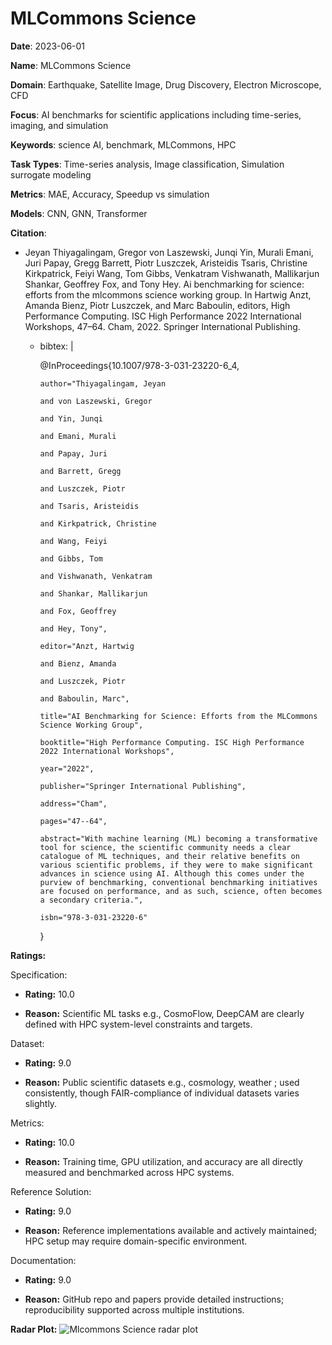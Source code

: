 # MLCommons Science


**Date**: 2023-06-01


**Name**: MLCommons Science


**Domain**: Earthquake, Satellite Image, Drug Discovery, Electron Microscope, CFD


**Focus**: AI benchmarks for scientific applications including time-series, imaging, and simulation


**Keywords**: science AI, benchmark, MLCommons, HPC


**Task Types**: Time-series analysis, Image classification, Simulation surrogate modeling


**Metrics**: MAE, Accuracy, Speedup vs simulation


**Models**: CNN, GNN, Transformer


**Citation**:


- Jeyan Thiyagalingam, Gregor von Laszewski, Junqi Yin, Murali Emani, Juri Papay, Gregg Barrett, Piotr Luszczek, Aristeidis Tsaris, Christine Kirkpatrick, Feiyi Wang, Tom Gibbs, Venkatram Vishwanath, Mallikarjun Shankar, Geoffrey Fox, and Tony Hey. Ai benchmarking for science: efforts from the mlcommons science working group. In Hartwig Anzt, Amanda Bienz, Piotr Luszczek, and Marc Baboulin, editors, High Performance Computing. ISC High Performance 2022 International Workshops, 47–64. Cham, 2022. Springer International Publishing.

  - bibtex: |

      @InProceedings{10.1007/978-3-031-23220-6_4,

        author="Thiyagalingam, Jeyan

        and von Laszewski, Gregor

        and Yin, Junqi

        and Emani, Murali

        and Papay, Juri

        and Barrett, Gregg

        and Luszczek, Piotr

        and Tsaris, Aristeidis

        and Kirkpatrick, Christine

        and Wang, Feiyi

        and Gibbs, Tom

        and Vishwanath, Venkatram

        and Shankar, Mallikarjun

        and Fox, Geoffrey

        and Hey, Tony",

        editor="Anzt, Hartwig

        and Bienz, Amanda

        and Luszczek, Piotr

        and Baboulin, Marc",

        title="AI Benchmarking for Science: Efforts from the MLCommons Science Working Group",

        booktitle="High Performance Computing. ISC High Performance 2022 International Workshops",

        year="2022",

        publisher="Springer International Publishing",

        address="Cham",

        pages="47--64",

        abstract="With machine learning (ML) becoming a transformative tool for science, the scientific community needs a clear catalogue of ML techniques, and their relative benefits on various scientific problems, if they were to make significant advances in science using AI. Although this comes under the purview of benchmarking, conventional benchmarking initiatives are focused on performance, and as such, science, often becomes a secondary criteria.",

        isbn="978-3-031-23220-6"

      }



**Ratings:**


Specification:


  - **Rating:** 10.0


  - **Reason:** Scientific ML tasks  e.g., CosmoFlow, DeepCAM  are clearly defined with HPC system-level constraints and targets. 


Dataset:


  - **Rating:** 9.0


  - **Reason:** Public scientific datasets  e.g., cosmology, weather ; used consistently, though FAIR-compliance of individual datasets varies slightly. 


Metrics:


  - **Rating:** 10.0


  - **Reason:** Training time, GPU utilization, and accuracy are all directly measured and benchmarked across HPC systems. 


Reference Solution:


  - **Rating:** 9.0


  - **Reason:** Reference implementations available and actively maintained; HPC setup may require domain-specific environment. 


Documentation:


  - **Rating:** 9.0


  - **Reason:** GitHub repo and papers provide detailed instructions; reproducibility supported across multiple institutions. 


**Radar Plot:**
 ![Mlcommons Science radar plot](../../tex/images/mlcommons_science_radar.png)